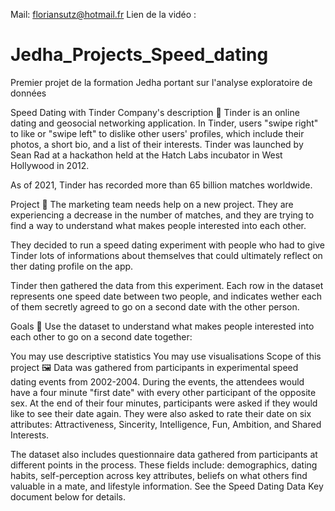 
Mail: floriansutz@hotmail.fr
Lien de la vidéo : 


# Jedha_Projects_Speed_dating
Premier projet de la formation Jedha portant sur l'analyse exploratoire de données

Speed Dating with Tinder
Company's description 📇
Tinder is an online dating and geosocial networking application. In Tinder, users "swipe right" to like or "swipe left" to dislike other users' profiles, which include their photos, a short bio, and a list of their interests.
Tinder was launched by Sean Rad at a hackathon held at the Hatch Labs incubator in West Hollywood in 2012.

As of 2021, Tinder has recorded more than 65 billion matches worldwide.

Project 🚧
The marketing team needs help on a new project. They are experiencing a decrease in the number of matches, and they are trying to find a way to understand what makes people interested into each other.

They decided to run a speed dating experiment with people who had to give Tinder lots of informations about themselves that could ultimately reflect on ther dating profile on the app.

Tinder then gathered the data from this experiment. Each row in the dataset represents one speed date between two people, and indicates wether each of them secretly agreed to go on a second date with the other person.

Goals 🎯
Use the dataset to understand what makes people interested into each other to go on a second date together:

You may use descriptive statistics
You may use visualisations
Scope of this project 🖼️
Data was gathered from participants in experimental speed dating events from 2002-2004. During the events, the attendees would have a four minute "first date" with every other participant of the opposite sex. At the end of their four minutes, participants were asked if they would like to see their date again. They were also asked to rate their date on six attributes: Attractiveness, Sincerity, Intelligence, Fun, Ambition, and Shared Interests.

The dataset also includes questionnaire data gathered from participants at different points in the process. These fields include: demographics, dating habits, self-perception across key attributes, beliefs on what others find valuable in a mate, and lifestyle information. See the Speed Dating Data Key document below for details.
